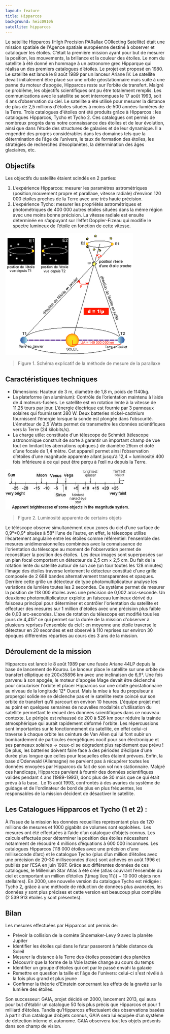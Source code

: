 ```yaml
---
layout: feature
title: Hipparcos
background: heic0910h
satellite: hipparcos
---
```


Le satellite Hipparcos (HIgh Precision PARallax COllecting Satellite) était une mission spatiale de l'Agence spatiale européenne destiné à observer et cataloguer les étoiles. C’était la première mission ayant pour but de mesurer la position, les mouvements, la brillance et la couleur des étoiles.
Le nom du satellite à été donné en hommage à un astronome grec Hipparque qui réalisa un des premiers catalogues d’étoiles.
Le projet est proposé en 1980. Le satellite est lancé le 8 août 1989 par un lanceur Ariane IV. Le satellite devait initialement être placé sur une orbite géostationnaire mais suite à une panne du moteur d’apogée, Hipparcos reste sur l’orbite de transfert. Malgré ce problème, les objectifs scientifiques ont pu être totalement remplis. Les communications avec le satellite se sont interrompues le 17 août 1993, soit 4 ans d’observation du ciel.
Le satellite a été utilisé pour mesurer la distance de plus de 2,5 millions d'étoiles situées à moins de 500 années-lumières de la Terre.
Trois catalogues d'étoiles ont été produits grâce à Hipparcos : les catalogues Hipparcos, Tycho et Tycho 2. Ces catalogues ont permis de nombreux progrès dans notre connaissance des étoiles et de leur évolution, ainsi que dans l’étude des structures de galaxies et de leur dynamique. Il a engendré des progrès considérables dans les domaines tels que la détermination de l’âge de l’univers, le taux de formation des étoiles, les stratégies de recherches d’exoplanètes, la détermination des âges glaciaires, etc.

## Objectifs

Les objectifs du satellite étaient scindés en 2 parties:

1. L’expérience Hipparcos: mesurer les paramètres astrométriques (position,<a data-toggle="tooltip" title="mouvement propre= déplacement apparent sur le plan tangent du ciel par rapport au système solaire, ce mouvement est mesuré en relevant à intervalle réguliers la position de l’étoile dans le ciel. Parallaxe : Regardée alternativement avec chaque œil, la projection du pouce, main tendue, ne se trouve pas devant les mêmes éléments d’un décor. Cet effet de perspective s’appelle la parallaxe. La parallaxe est d’autant plus petite que l’objet visé est loin. De même, à mesure que la Terre se déplace sur son orbite autour du Soleil, les étoiles proches changent légèrement de position par rapport aux étoiles les plus distantes, à l’arrière-plan. Ce changement d’angle permet de calculer par trigonométrie l’éloignement des étoiles proches. L’ellipse de parallaxe n’est autre que la projection du mouvement de la Terre, elle prend la forme d’un cercle aux pôles de l’écliptique(= projection de l’orbite terrestre sur la voute céleste, correspond également au déplacement apparent du Soleil parmi les étoiles sur une année). Cet angle de parallaxe p (p=1/d) est mesuré à 6 mois d’intervalle. -&gt; permet ensuite de déterminer la distance Terre-étoile.">mouvement propre et parallaxe</a>, vitesse radiale) d’environ 120 000 étoiles proches de la Terre avec une très haute précision.
2. L’expérience Tycho: mesurer les propriétés astrométriques et photométriques de 400 000 autres étoiles situées dans la même région avec une moins bonne précision. La vitesse radiale est ensuite déterminée en s’appuyant sur l’effet Doppler-Fizeau qui modifie le spectre lumineux de l’étoile en fonction de cette vitesse.

![Mesure de la parallaxe](images/hipparcos_parallax.gif)

> Figure 1. Schéma explicatif de la méthode de mesure de la parallaxe

## Caractéristiques techniques

- Dimensions: Hauteur de 3 m, diamètre de 1,8 m, poids de 1140kg.
- La plateforme (en aluminium): Contrôle de l’orientation maintenu à l’aide de 4 moteurs-fusées. Le satellite est en rotation lente à la vitesse de 11,25 tours par jour. L’énergie électrique est fournie par 3 panneaux solaires qui fournissent 380 W. Deux batteries nickel-cadmium fournissent l’énergie lorsque la sonde est plongée dans l’obscurité. L’émetteur de 2,5 Watts permet de transmettre les données scientifiques vers la Terre (24 kilobits/s).
- La charge utile: constituée d’un <a data-toggle="tooltip" title="télescope astronomique construit de sorte à garantir un important champ de vue tout en limitant les aberrations optiques.">télescope de Schmidt</a> (télescope astronomique construit de sorte à garantir un important champ de vue tout en limitant les aberrations optiques.) de diamètre 29cm et doté d’une focale de 1,4 mètre. Cet appareil permet ainsi l’observation d’étoiles d’une <a data-toggle="tooltip" title="échelle permettant de répertorier les étoiles en fonction de leur luminosité (le niveau zéro ayant été obtenu arbitrairement à partir de certaines étoiles étalons). Plus l’éclat d’un astre est faible, et plus la valeur de sa magnitude augmente. Pour une différence de 1 magnitude, leur luminosité diffère d’un facteur égal à 2,5-&gt; une étoile de magnitude 6 est de luminosité 100 fois plus faible qu’une étoile de magnitude 1. On calcul m tel que : m= -2,5log E +k (où E est l’éclat stellaire et k une constante). Cette échelle à permis d’attribuer des magnitudes négatives à certaines étoiles(le niveau zéro ayant été obtenu arbitrairement à partir de certaines étoiles étalons). Elle est également applicable aux planètes, astéroïdes, comètes, etc.">magnitude apparente</a> allant jusqu’à 12,4 = luminosité 400 fois inférieure à ce qui peut être perçu à l’œil nu depuis la Terre.

![Luminosité apparente](images/hipparcos_bright.jpg)

> Figure 2. Luminosité apparente de certains objets

Le téléscope observe simultanément deux zones du ciel d’une surface de 0,9°*0,9° situées à 58° l’une de l’autre, en effet, le télescope utilise l’écartement angulaire entre les étoiles comme référentiel: l'ensemble des mesures unidimensionnelles combinées avec la connaissance de l'orientation du télescope au moment de l'observation permet de reconstituer la position des étoiles.  Les deux images sont superposées sur un plan focal comportant un détecteur de 2,5 cm × 2,5 cm. Du fait de la rotation lente du satellite autour de son axe (un tour toutes les 128 minutes) l'image des étoiles traverse lentement le détecteur constitué d'une grille composée de 2 688 bandes alternativement transparentes et opaques. Derrière cette grille un détecteur de type photomultiplicateur analyse les variations de lumière toutes les 2 secondes. Ce système permet de mesurer la position de 118 000 étoiles avec une précision de 0,002 arcs-seconde. Un deuxième photomultiplicateur exploite un faisceau lumineux dérivé du faisceau principal pour déterminer et contrôler l'orientation du satellite et effectuer des mesures sur 1 million d'étoiles avec une précision plus faible de 0,03 arc-secondes. L'axe de rotation du télescope est modifié tous les jours de 4,415° ce qui permet sur la durée de la mission d'observer à plusieurs reprises l'ensemble du ciel : en moyenne une étoile traverse le détecteur en 20 secondes et est observé à 110 reprises sur environ 30 époques différentes réparties au cours des 3 ans de la mission.

## Déroulement de la mission

Hipparcos est lancé le 8 août 1989 par une fusée Ariane 44LP depuis la base de lancement de Kourou. Le lanceur place le satellite sur une orbite de transfert elliptique de 200x35896 km avec une inclinaison de 6,9°. Une fois parvenu à son apogée, le moteur d'apogée Mage devait être déclenché pour circulariser l'orbite et placer Hipparcos sur une orbite géostationnaire au niveau de la longitude 12° Ouest. Mais la mise à feu du propulseur à propergol solide ne se déclenche pas et le satellite reste coincé sur son orbite de transfert qu'il parcourt en environ 10 heures. L'équipe projet met au point en quelques semaines de nouvelles modalités d'utilisation du satellite permettant le recueil des données scientifiques dans ce nouveau contexte. Le périgée est rehaussé de 200 à 526 km pour réduire la trainée atmosphérique qui aurait rapidement déformé l'orbite.
Les répercussions sont importantes sur le fonctionnement du satellite, en effet celui-ci traverse à chaque orbite les ceinture de Van Allen qui lui font subir un bombardement de particules énergétiques nocif pour son électronique et ses panneaux solaires -> ceux-ci se dégradent plus rapidement que prévu ! De plus, les batteries doivent faire face à des périodes d’éclipse d’une durée plus longue que celles pour lesquelles elles étaient prévues.  Enfin, la base d’Odenwald (Allemagne) ne parvient pas à récupérer toutes les données envoyées par Hipparcos du fait de son vol non stationnaire.
Malgré ces handicaps, Hipparcos parvient à fournir des données scientifiques valides pendant 4 ans (1989-1993), donc plus de 30 mois que ce qui était prévu à la base.
 Le 15 août 1993, confrontés à des avaries du système de guidage et de l'ordinateur de bord de plus en plus fréquentes, les responsables de la mission décident de désactiver le satellite.

## Les Catalogues Hipparcos et Tycho (1 et 2) :

À l'issue de la mission les données recueillies représentant plus de 120 millions de mesures et 1000 gigabits de volumes sont exploitées.  Les mesures ont été effectuées à l’aide d’un catalogue d’objets connus.
Les calculs effectués pour déterminer la position des étoiles nécessitent notamment de résoudre 4 millions d’équations à 600 000 inconnues. Les catalogues Hipparcos (118 000 étoiles avec une précision d’une milliseconde d’arc) et le catalogue Tycho (plus d’un million d’étoiles avec une précision de 20-30 millisecondes d’arc) sont achevés en août 1996 et publiés par l’ESA en juin 1997.  Grâce aux différentes données de ces catalogues, le Millenium Star Atlas à été créé (atlas couvrant l’ensemble du ciel et comportant un million d’étoiles (\\(mag \leq 11\\)) + 10 000 objets non stellaires). En 2000, une nouvelle version du catalogue Tycho est rédigée : Tycho 2, grâce à une méthode de réduction de données plus avancées, les données y sont plus précises et cette version est beaucoup plus complète (2 539 913 étoiles y sont présentes).

## Bilan

Les mesures effectuées par Hipparcos ont permis de:
-  Prévoir la collision de la comète Shoemaker-Levy 9 avec la planète Jupiter
-  Identifier les étoiles qui dans le futur passeront à faible distance du Soleil
-  Mesurer la distance à la Terre des étoiles possédant des planètes
-  Découvrir que la forme de la Voie lactée change au cours du temps
-  Identifier un groupe d'étoiles qui ont par le passé envahi la galaxie
-  Remettre en question la taille et l'âge de l'univers: celui-ci s'est révélé à la fois plus grand et plus jeune
-  Confirmer la théorie d'Einstein concernant les effets de la gravité sur la lumière des étoiles.

Son successeur: GAIA, projet décidé en 2000, lancement 2013, qui aura pour but d’établir un catalogue 50 fois plus précis que Hipparcos et pour 1 milliard d’étoiles. Tandis qu’Hipparcos effectuaient des observations basées à partir d’un catalogue d’objets connus, GAIA sera lui équipée d’un système de détection interne et autonome. GAIA observera tout les objets présents dans son champ de vision.

